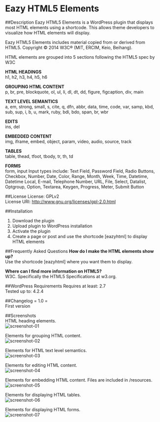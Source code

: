 # Eazy HTML5 Elements
##Description
Eazy HTML5 Elements is a WordPress plugin that displays most HTML elements using a shortcode. 
This allows theme developers to visualize how HTML elements will display. 

Eazy HTML5 Elements includes material copied from or derived from HTML5. Copyright © 2014 W3C® (MIT, ERCIM, Keio, Beihang).

HTML elements are grouped into 5 sections following the HTML5 spec by W3C

**HTML HEADINGS**  
h1, h2, h3, h4, h5, h6

**GROUPING HTML CONTENT**  
p, br, pre, blockquote, ol, ul, li, dl, dt, dd, figure, figcaption, div, main

**TEXT LEVEL SEMANTICS**  
a, em, strong, small, s, cite, q, dfn, abbr, data, time, code, var, samp, kbd, sub, sup, i, b, u, mark, ruby, bdi, bdo, span, br, wbr

**EDITS**  
ins, del

**EMBEDDED CONTENT**  
img, iframe, embed, object, param, video, audio, source, track

**TABLES**  
table, thead, tfoot, tbody, tr, th, td

**FORMS**  
form, input
Input types include: 
Text Field, Password Field, Radio Buttons, Checkbox, Number, Date, Color, Range, Month, Week, Time, Datetime, Datetime Local, E-mail, Telephone Number, URL, File, Select, Datalist, Optgroup, Option, Textarea, Keygen, Progress, Meter, Submit Button

##License
License: GPLv2  
License URI: http://www.gnu.org/licenses/gpl-2.0.html  

##Installation
1. Download the plugin
2. Upload plugin to WordPress installation
3. Activate the plugin
4. Create a page or post and use the shortcode [eazyhtml] to display HTML elements

##Frequently Asked Questions 
**How do I make the HTML elements show up?**  
Use the shortcode [eazyhtml] where you want them to display.

**Where can I find more information on HTML5?**  
W3C. Specifically the HTML5 Specifications at w3.org.

##WordPress Requirements
Requires at least: 2.7  
Tested up to: 4.2.4  

##Changelog
= 1.0 =  
First version


##Screenshots  
HTML heading elements.  
![screenshot-01](https://cloud.githubusercontent.com/assets/6818209/12120403/7451b04e-b396-11e5-9d26-e3f8a5d5b13c.jpg)

Elements for grouping HTML content.  
![screenshot-02](https://cloud.githubusercontent.com/assets/6818209/12120887/518ca7b0-b398-11e5-800d-d0bee06f2f2a.jpg)

Elements for HTML text level semantics.  
![screenshot-03](https://cloud.githubusercontent.com/assets/6818209/12120892/562ba44c-b398-11e5-86cf-c696d227f9f8.jpg)

Elements for editing HTML content.  
![screenshot-04](https://cloud.githubusercontent.com/assets/6818209/12120406/74688166-b396-11e5-8cc3-b7fade13aa8d.jpg)

Elements for embedding HTML content. Files are included in /resources.  
![screenshot-05](https://cloud.githubusercontent.com/assets/6818209/12120893/563ba61c-b398-11e5-826d-041d2a73041d.jpg)

Elements for displaying HTML tables.  
![screenshot-06](https://cloud.githubusercontent.com/assets/6818209/12120405/74664504-b396-11e5-8170-413d7d2b774e.jpg)

Elements for displaying HTML forms.  
![screenshot-07](https://cloud.githubusercontent.com/assets/6818209/12120408/746b0b0c-b396-11e5-9169-04d3b647676a.jpg)